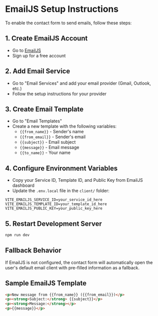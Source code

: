 # EmailJS Setup Instructions

To enable the contact form to send emails, follow these steps:

## 1. Create EmailJS Account

- Go to [EmailJS](https://www.emailjs.com/)
- Sign up for a free account

## 2. Add Email Service

- Go to "Email Services" and add your email provider (Gmail, Outlook, etc.)
- Follow the setup instructions for your provider

## 3. Create Email Template

- Go to "Email Templates"
- Create a new template with the following variables:
  - `{{from_name}}` - Sender's name
  - `{{from_email}}` - Sender's email
  - `{{subject}}` - Email subject
  - `{{message}}` - Email message
  - `{{to_name}}` - Your name

## 4. Configure Environment Variables

- Copy your Service ID, Template ID, and Public Key from EmailJS dashboard
- Update the `.env.local` file in the `client/` folder:

```env
VITE_EMAILJS_SERVICE_ID=your_service_id_here
VITE_EMAILJS_TEMPLATE_ID=your_template_id_here
VITE_EMAILJS_PUBLIC_KEY=your_public_key_here
```

## 5. Restart Development Server

```bash
npm run dev
```

## Fallback Behavior

If EmailJS is not configured, the contact form will automatically open the user's default email client with pre-filled information as a fallback.

## Sample EmailJS Template

```html
<p>New message from {{from_name}} ({{from_email}})</p>
<p><strong>Subject:</strong> {{subject}}</p>
<p><strong>Message:</strong></p>
<p>{{message}}</p>
```
